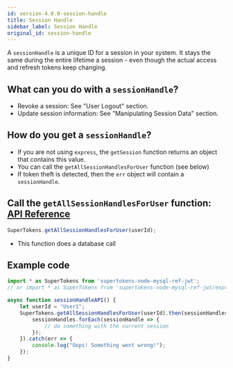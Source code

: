 ```yaml
---
id: version-4.0.0-session-handle
title: Session Handle
sidebar_label: Session Handle
original_id: session-handle
---
```


A ```sessionHandle``` is a unique ID for a session in your system. It stays the same during the entire lifetime a session - even though the actual access and refresh tokens keep changing.

## What can you do with a ```sessionHandle```?
- Revoke a session: See "User Logout" section.
- Update session information: See "Manipulating Session Data" section.

## How do you get a ```sessionHandle```?
- If you are not using ```express```, the ```getSession``` function returns an object that contains this value.
- You can call the ```getAllSessionHandlesForUser``` function (see below)
- If token theft is detected, then the ```err``` object will contain a ```sessionHandle```.

## Call the ```getAllSessionHandlesForUser``` function: [API Reference](api-reference#getallsessionhandlesforuseruserid)
```js
SuperTokens.getAllSessionHandlesForUser(userId);
```
- This function does a database call

<div class="divider"></div>

## Example code
```js
import * as SuperTokens from 'supertokens-node-mysql-ref-jwt';
// or import * as SuperTokens from 'supertokens-node-mysql-ref-jwt/express';

async function sessionHandleAPI() {
    let userId = "User1";
    SuperTokens.getAllSessionHandlesForUser(userId).then(sessionHandles => {
        sessionHandles.forEach(sessionHandle => {
            // do something with the current session
        });
    }).catch(err => {
        console.log("Oops! Something went wrong!");
    });
}
```